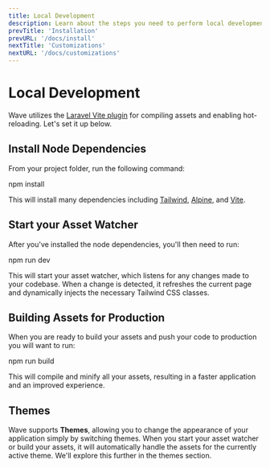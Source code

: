 ```yaml
---
title: Local Development
description: Learn about the steps you need to perform local development on your app
prevTitle: 'Installation'
prevURL: '/docs/install'
nextTitle: 'Customizations'
nextURL: '/docs/customizations'
---
```


# Local Development

Wave utilizes the <a href="https://laravel.com/docs/vite" target="_blank">Laravel Vite plugin</a> for compiling assets and enabling hot-reloading. Let's set it up below.

## Install Node Dependencies

From your project folder, run the following command:

<div class="p-5 font-mono whitespace-break-spaces bg-neutral-800 text-sm rounded-xl border border-white/[8%]"><span class="text-[#62d6e8]">npm</span> <span class="text-[#f8e164]">install</span></div>

This will install many dependencies including <a href="https://tailwindcss.com" target="_blank">Tailwind</a>, <a href="https://alpinejs.dev" target="_blank">Alpine</a>, and <a href="https://vite.dev" target="_blank">Vite</a>.

## Start your Asset Watcher

After you've installed the node dependencies, you'll then need to run:

<div class="p-5 font-mono text-sm bg-neutral-800 rounded-xl whitespace-break-spaces"><span class="text-[#62d6e8]">npm</span> <span class="text-[#f8e164]">run</span> <span class="text-[#f8e164]">dev</span></div>

This will start your asset watcher, which listens for any changes made to your codebase. When a change is detected, it refreshes the current page and dynamically injects the necessary Tailwind CSS classes.

## Building Assets for Production

When you are ready to build your assets and push your code to production you will want to run:

<div class="p-5 font-mono text-sm bg-neutral-800 rounded-xl whitespace-break-spaces"><span class="text-[#62d6e8]">npm</span> <span class="text-[#f8e164]">run</span> <span class="text-[#f8e164]">build</span></div>

This will compile and minify all your assets, resulting in a faster application and an improved experience.

## Themes

Wave supports **Themes**, allowing you to change the appearance of your application simply by switching themes. When you start your asset watcher or build your assets, it will automatically handle the assets for the currently active theme. We'll explore this further in the themes section.

